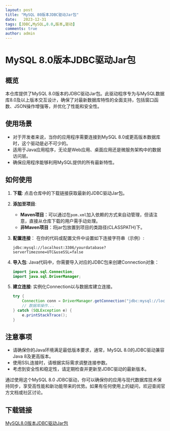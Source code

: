 ```yaml
---
layout: post
title: "MySQL 80版本JDBC驱动Jar包"
date:   2023-12-31
tags: [JDBC,MySQL,8.0,版本,驱动]
comments: true
author: admin
---
```

# MySQL 8.0版本JDBC驱动Jar包

## 概览

本仓库提供了MySQL 8.0版本的JDBC驱动Jar包。此驱动程序专为与MySQL数据库8.0及以上版本交互设计，确保了对最新数据库特性的全面支持，包括窗口函数、JSON操作增强等，并优化了性能和安全性。

## 使用场景

- 对于开发者来说，当你的应用程序需要连接到MySQL 8.0或更高版本数据库时，这个驱动是必不可少的。
- 适用于Java应用程序，无论是Web应用、桌面应用还是微服务架构中的数据访问层。
- 确保应用程序能够利用MySQL提供的所有最新特性。

## 如何使用

1. **下载**: 点击仓库中的下载链接获取最新的JDBC驱动Jar包。
2. **添加至项目**: 
   - **Maven项目**：可以通过在`pom.xml`加入依赖的方式来自动管理，但请注意，直接从仓库下载的用户需手动处理。
   - **非Maven项目**：将jar包放置到项目的类路径(CLASSPATH)下。
3. **配置连接**：
   在你的代码或配置文件中设置如下连接字符串（示例）:
   ```properties
   jdbc:mysql://localhost:3306/yourdatabase?serverTimezone=UTC&useSSL=false
   ```
   
4. **导入包**:
   Java代码中，你需要导入对应的JDBC包来创建Connection对象：
   ```java
   import java.sql.Connection;
   import java.sql.DriverManager;
   ```

5. **建立连接**:
   实例化Connection以与数据库建立连接。
   ```java
   try {
       Connection conn = DriverManager.getConnection("jdbc:mysql://localhost:3306/dbname", "username", "password");
       // 数据库操作...
   } catch (SQLException e) {
       e.printStackTrace();
   }
   ```

## 注意事项

- 请确保你的Java环境满足最低版本要求，通常，MySQL 8.0的JDBC驱动兼容Java 8及更高版本。
- 使用SSL连接时，请根据实际需求调整连接参数。
- 考虑到安全性和稳定性，请定期检查并更新至JDBC驱动的最新版本。

通过使用这个MySQL 8.0 JDBC驱动，你可以确保你的应用与现代数据库技术保持同步，享受高性能和新功能带来的优势。如果有任何使用上的疑问，欢迎查阅官方文档或社区讨论。

## 下载链接

[MySQL8.0版本JDBC驱动Jar包](https://pan.quark.cn/s/596adf598213)
